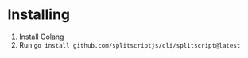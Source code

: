 # Installing

1. Install Golang
2. Run `go install github.com/splitscriptjs/cli/splitscript@latest`
